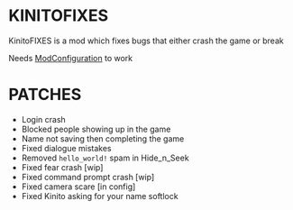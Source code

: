# KINITOFIXES
KinitoFIXES is a mod which fixes bugs that either crash the game or break

Needs [ModConfiguration](https://github.com/reckdave/Mod-Configuration) to work
# PATCHES
- Login crash
- Blocked people showing up in the game
- Name not saving then completing the game
- Fixed dialogue mistakes
- Removed `hello_world!` spam in Hide_n_Seek
- Fixed fear crash [wip]
- Fixed command prompt crash [wip]
- Fixed camera scare [in config]
- Fixed Kinito asking for your name softlock
